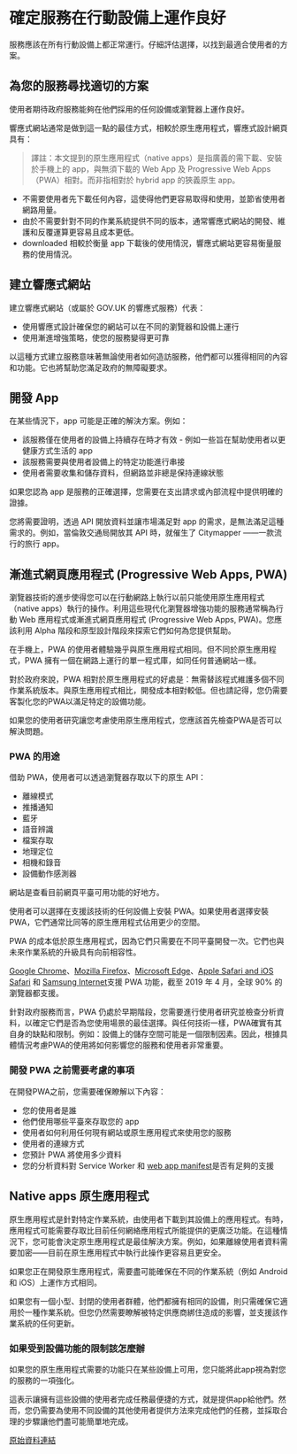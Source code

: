 # 確定服務在行動設備上運作良好

服務應該在所有行動設備上都正常運行。仔細評估選擇，以找到最適合使用者的方案。

## 為您的服務尋找適切的方案

使用者期待政府服務能夠在他們採用的任何設備或瀏覽器上運作良好。

響應式網站通常是做到這一點的最佳方式，相較於原生應用程式，響應式設計網頁具有：

> 譯註：本文提到的原生應用程式（native apps）是指廣義的需下載、安裝於手機上的 app，與無須下載的 Web App 及 Progressive Web Apps（PWA）相對。而非指相對於 hybrid app 的狹義原生 app。

- 不需要使用者先下載任何內容，這使得他們更容易取得和使用，並節省使用者網路用量。
- 由於不需要針對不同的作業系統提供不同的版本，通常響應式網站的開發、維護和反覆運算更容易且成本更低。
- downloaded 相較於衡量 app 下載後的使用情況，響應式網站更容易衡量服務的使用情況。

## 建立響應式網站

建立響應式網站（或屬於 GOV.UK 的響應式服務）代表：

- 使用響應式設計確保您的網站可以在不同的瀏覽器和設備上運行
- 使用漸進增強策略，使您的服務變得更可靠

以這種方式建立服務意味著無論使用者如何造訪服務，他們都可以獲得相同的內容和功能。它也將幫助您滿足政府的無障礙要求。

## 開發 App

在某些情況下，app 可能是正確的解決方案。例如：

- 該服務僅在使用者的設備上持續存在時才有效 - 例如一些旨在幫助使用者以更健康方式生活的 app
- 該服務需要與使用者設備上的特定功能進行串接
- 使用者需要收集和儲存資料，但網路並非總是保持連線狀態

如果您認為 app 是服務的正確選擇，您需要在支出請求或內部流程中提供明確的證據。

您將需要證明，透過 API 開放資料並讓市場滿足對 app 的需求，是無法滿足這種需求的。例如，當倫敦交通局開放其 API 時，就催生了 Citymapper ——一款流行的旅行  app。

## 漸進式網頁應用程式 (Progressive Web Apps, PWA)

瀏覽器技術的進步使得您可以在行動網路上執行以前只能使用原生應用程式（native apps）執行的操作。利用這些現代化瀏覽器增強功能的服務通常稱為行動 Web 應用程式或漸進式網頁應用程式 (Progressive Web Apps, PWA)。您應該利用 Alpha 階段和原型設計階段來探索它們如何為您提供幫助。

在手機上，PWA 的使用者體驗幾乎與原生應用程式相同。但不同於原生應用程式，PWA 擁有一個在網路上運行的單一程式庫，如同任何普通網站一樣。

對於政府來說，PWA 相對於原生應用程式的好處是：無需替該程式維護多個不同作業系統版本。與原生應用程式相比，開發成本相對較低。但也請記得，您仍需要客製化您的PWA以滿足特定的設備功能。

如果您的使用者研究讓您考慮使用原生應用程式，您應該首先檢查PWA是否可以解決問題。

### PWA 的用途

借助 PWA，使用者可以透過瀏覽器存取以下的原生 API：

- 離線模式
- 推播通知
- 藍牙
- 語音辨識
- 檔案存取
- 地理定位
- 相機和錄音
- 設備動作感測器

網站是查看目前網頁平臺可用功能的好地方。

使用者可以選擇在支援該技術的任何設備上安裝 PWA。如果使用者選擇安裝 PWA，它們通常比同等的原生應用程式佔用更少的空間。

PWA 的成本低於原生應用程式，因為它們只需要在不同平臺開發一次。它們也與未來作業系統的升級具有向前相容性。

[Google Chrome](https://developers.google.com/web/progressive-web-apps/)、[Mozilla Firefox](https://developer.mozilla.org/en-US/docs/Web/Progressive_web_apps)、[Microsoft Edge](https://blogs.windows.com/msedgedev/2018/02/06/welcoming-progressive-web-apps-edge-windows-10/)、[Apple Safari and iOS Safari](https://developer.apple.com/library/archive/releasenotes/General/WhatsNewInSafari/Articles/Safari_11_1.html#//apple_ref/doc/uid/TP40014305-CH14-SW1) 和 [Samsung Internet](https://developer.samsung.com/internet/android/releases)支援 PWA 功能，截至 2019 年 4 月，全球 90% 的瀏覽器都支援。

針對政府服務而言，PWA 仍處於早期階段，您需要進行使用者研究並檢查分析資料，以確定它們是否為您使用場景的最佳選擇。與任何技術一樣，PWA確實有其自身的缺點和限制。例如：設備上的儲存空間可能是一個限制因素。因此，根據具體情況考慮PWA的使用將如何影響您的服務和使用者非常重要。

### 開發 PWA 之前需要考慮的事項

在開發PWA之前，您需要確保瞭解以下內容：

- 您的使用者是誰
- 他們使用哪些平臺來存取您的 app
- 使用者如何利用任何現有網站或原生應用程式來使用您的服務
- 使用者的連線方式
- 您預計 PWA 將使用多少資料
- 您的分析資料對 Service Worker 和 [web app manifest](https://caniuse.com/#feat=web-app-manifest)是否有足夠的支援

## Native apps 原生應用程式

原生應用程式是針對特定作業系統，由使用者下載到其設備上的應用程式。有時，應用程式可能需要存取比目前任何網絡應用程式所能提供的更廣泛功能。在這種情況下，您可能會決定原生應用程式是最佳解決方案。例如，如果離線使用者資料需要加密——目前在原生應用程式中執行此操作更容易且更安全。

如果您正在開發原生應用程式，需要盡可能確保在不同的作業系統（例如 Android 和 iOS）上運作方式相同。

如果您有一個小型、封閉的使用者群體，他們都擁有相同的設備，則只需確保它適用於一種作業系統。但您仍然需要瞭解被特定供應商綁住造成的影響，並支援該作業系統的任何更新。

### 如果受到設備功能的限制該怎麼辦

如果您的原生應用程式需要的功能只在某些設備上可用，您只能將此app視為對您的服務的一項強化。

這表示讓擁有這些設備的使用者完成任務最便捷的方式，就是提供app給他們。然而，您仍需要為使用不同設備的其他使用者提供方法來完成他們的任務，並採取合理的步驟讓他們盡可能簡單地完成。

[原始資料連結](https://www.gov.uk/service-manual/technology/working-with-mobile-technology)
